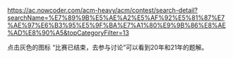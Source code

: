https://ac.nowcoder.com/acm-heavy/acm/contest/search-detail?searchName=%E7%89%9B%E5%AE%A2%E5%AF%92%E5%81%87%E7%AE%97%E6%B3%95%E5%9F%BA%E7%A1%80%E9%9B%86%E8%AE%AD%E8%90%A5&topCategoryFilter=13

点击灰色的图标 “比赛已结束，去参与讨论”可以看到20年和21年的题解。